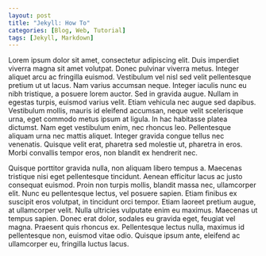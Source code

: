```yaml
---
layout: post
title: "Jekyll: How To"
categories: [Blog, Web, Tutorial]
tags: [Jekyll, Markdown]
---
```


Lorem ipsum dolor sit amet, consectetur adipiscing elit. Duis imperdiet viverra magna sit amet volutpat. Donec pulvinar viverra metus. Integer aliquet arcu ac fringilla euismod. Vestibulum vel nisl sed velit pellentesque pretium ut ut lacus. Nam varius accumsan neque. Integer iaculis nunc eu nibh tristique, a posuere lorem auctor. Sed in gravida augue. Nullam in egestas turpis, euismod varius velit. Etiam vehicula nec augue sed dapibus. Vestibulum mollis, mauris id eleifend accumsan, neque velit scelerisque urna, eget commodo metus ipsum at ligula. In hac habitasse platea dictumst. Nam eget vestibulum enim, nec rhoncus leo. Pellentesque aliquam urna nec mattis aliquet. Integer gravida congue tellus nec venenatis. Quisque velit erat, pharetra sed molestie ut, pharetra in eros. Morbi convallis tempor eros, non blandit ex hendrerit nec.

Quisque porttitor gravida nulla, non aliquam libero tempus a. Maecenas tristique nisi eget pellentesque tincidunt. Aenean efficitur lacus ac justo consequat euismod. Proin non turpis mollis, blandit massa nec, ullamcorper elit. Nunc eu pellentesque lectus, vel posuere sapien. Etiam finibus ex suscipit eros volutpat, in tincidunt orci tempor. Etiam laoreet pretium augue, at ullamcorper velit. Nulla ultricies vulputate enim eu maximus. Maecenas ut tempus sapien. Donec erat dolor, sodales eu gravida eget, feugiat vel magna. Praesent quis rhoncus ex. Pellentesque lectus nulla, maximus id pellentesque non, euismod vitae odio. Quisque ipsum ante, eleifend ac ullamcorper eu, fringilla luctus lacus.